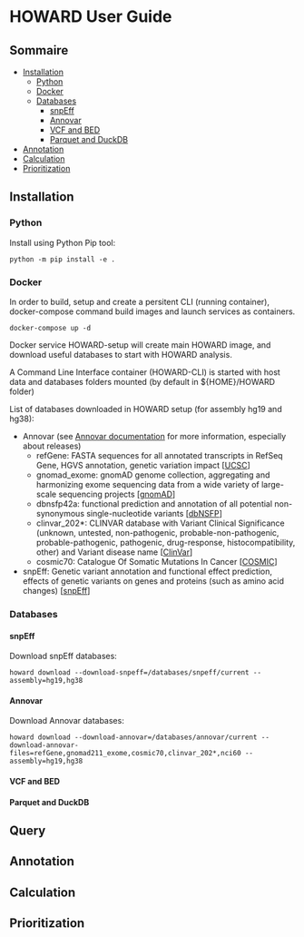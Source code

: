 # HOWARD User Guide

## Sommaire
- [Installation](#installation)
  - [Python](#python)
  - [Docker](#docker)
  - [Databases](#databases)
    - [snpEff](#snpeff)
    - [Annovar](#annovar)
    - [VCF and BED](#vcf-and-bed)
    - [Parquet and DuckDB](#parquet-and-duckdb)
- [Annotation](#annotation)
- [Calculation](#calculation)
- [Prioritization](#prioritization)



## Installation

### Python

Install using Python Pip tool:
```
python -m pip install -e .
```

### Docker

In order to build, setup and create a persitent CLI (running container), docker-compose command build images and launch services as containers.

```
docker-compose up -d
```

Docker service HOWARD-setup will create main HOWARD image, and download useful databases to start with HOWARD analysis.

A Command Line Interface container (HOWARD-CLI) is started with host data and databases folders mounted (by default in ${HOME}/HOWARD folder)

List of databases downloaded in HOWARD setup (for assembly hg19 and hg38):
- Annovar (see [Annovar documentation](https://annovar.openbioinformatics.org/en/latest/user-guide/download/#annovar-main-package) for more information, especially about releases)
  - refGene: FASTA sequences for all annotated transcripts in RefSeq Gene, HGVS annotation, genetic variation impact [[UCSC](https://genome.ucsc.edu/)]
  - gnomad_exome: gnomAD genome collection, aggregating and harmonizing exome sequencing data from a wide variety of large-scale sequencing projects [[gnomAD](https://gnomad.broadinstitute.org/)]
  - dbnsfp42a: functional prediction and annotation of all potential non-synonymous single-nucleotide variants [[dbNSFP](https://sites.google.com/site/jpopgen/dbNSFP)]
  - clinvar_202*: CLINVAR database with Variant Clinical Significance (unknown, untested, non-pathogenic, probable-non-pathogenic, probable-pathogenic, pathogenic, drug-response, histocompatibility, other) and Variant disease name [[ClinVar](https://www.ncbi.nlm.nih.gov/clinvar/)]
  - cosmic70: Catalogue Of Somatic Mutations In Cancer [[COSMIC](https://cancer.sanger.ac.uk/cosmic)]
- snpEff: Genetic variant annotation and functional effect prediction, effects of genetic variants on genes and proteins (such as amino acid changes) [[snpEff](http://pcingola.github.io/SnpEff/)]


### Databases

#### snpEff

Download snpEff databases:
```
howard download --download-snpeff=/databases/snpeff/current --assembly=hg19,hg38
```

#### Annovar

Download Annovar databases:
```
howard download --download-annovar=/databases/annovar/current --download-annovar-files=refGene,gnomad211_exome,cosmic70,clinvar_202*,nci60 --assembly=hg19,hg38
```

#### VCF and BED

#### Parquet and DuckDB

## Query

## Annotation

## Calculation

## Prioritization


